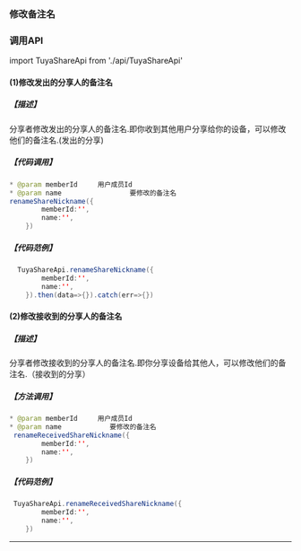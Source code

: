 ### 修改备注名
### 调用API
import TuyaShareApi from './api/TuyaShareApi'


#### (1)修改发出的分享人的备注名

##### 【描述】

分享者修改发出的分享人的备注名.即你收到其他用户分享给你的设备，可以修改他们的备注名.(发出的分享)

##### 【代码调用】

```java
* @param memberId     用户成员Id 
* @param name   			  要修改的备注名
renameShareNickname({
		memberId:'',
		name:'',
	})
```

##### 【代码范例】

```java
  TuyaShareApi.renameShareNickname({
		memberId:'',
		name:'',
	}).then(data=>{}).catch(err=>{})
```

#### (2)修改接收到的分享人的备注名

##### 【描述】

分享者修改接收到的分享人的备注名.即你分享设备给其他人，可以修改他们的备注名.（接收到的分享）

##### 【方法调用】

```java
* @param memberId     用户成员Id 
* @param name    		 要修改的备注名 
 renameReceivedShareNickname({
		memberId:'',
		name:'',
	})
```

##### 【代码范例】

```java
 TuyaShareApi.renameReceivedShareNickname({
		memberId:'',
		name:'',
	})
```

------

## 